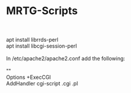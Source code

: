 # MRTG-Scripts
<br>
<br>
apt install librrds-perl<br>
apt install libcgi-session-perl<br>
<br>
In /etc/apache2/apache2.conf add the following:<br>
<br>
"<Directory /var/www/html/mrtg/*/>"<br>
       Options +ExecCGI<br>
       AddHandler cgi-script .cgi .pl<br>
</Directory><br>
